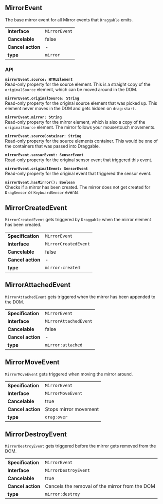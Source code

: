 ## MirrorEvent

The base mirror event for all Mirror events that `Draggable` emits.

| | |
| --------------------- | ---------------------------------------------------------- |
| **Interface**         | `MirrorEvent`                                              |
| **Cancelable**        | false                                                      |
| **Cancel action**     | -                                                          |
| **type**              | `mirror`                                                   |

### API

**`mirrorEvent.source: HTMLElement`**  
Read-only property for the source element. This is a straight copy of the `originalSource`
element, which can be moved around in the DOM.

**`mirrorEvent.originalSource: String`**  
Read-only property for the original source element that was picked up. This element never
moves in the DOM and gets hidden on `drag:start`.

**`mirrorEvent.mirror: String`**  
Read-only property for the mirror element, which is also a copy of the `originalSource` element.
The mirror follows your mouse/touch movements.

**`mirrorEvent.sourceContainer: String`**  
Read-only property for the source elements container. This would be one of the containers that
was passed into Draggable.

**`mirrorEvent.sensorEvent: SensorEvent`**  
Read-only property for the original sensor event that triggered this event.

**`mirrorEvent.originalEvent: SensorEvent`**  
Read-only property for the original event  that triggered the sensor event.

**`mirrorEvent.hasMirror(): Boolean`**  
Checks if a mirror has been created. The mirror does not get created for `DragSensor` or `KeyboardSensor` events

## MirrorCreatedEvent

`MirrorCreatedEvent` gets triggered by `Draggable` when the mirror element has
been created.

| | |
| --------------------- | ---------------------------------------------------------- |
| **Specification**     | `MirrorEvent`                                              |
| **Interface**         | `MirrorCreatedEvent`                                       |
| **Cancelable**        | false                                                      |
| **Cancel action**     | -                                                          |
| **type**              | `mirror:created`                                           |

## MirrorAttachedEvent

`MirrorAttachedEvent` gets triggered when the mirror has been appended to the DOM.

| | |
| --------------------- | ---------------------------------------------------------- |
| **Specification**     | `MirrorEvent`                                              |
| **Interface**         | `MirrorAttachedEvent`                                      |
| **Cancelable**        | false                                                      |
| **Cancel action**     | -                                                          |
| **type**              | `mirror:attached`                                          |

## MirrorMoveEvent

`MirrorMoveEvent` gets triggered when moving the mirror around.

| | |
| --------------------- | ---------------------------------------------------------- |
| **Specification**     | `MirrorEvent`                                              |
| **Interface**         | `MirrorMoveEvent`                                          |
| **Cancelable**        | true                                                       |
| **Cancel action**     | Stops mirror movement                                      |
| **type**              | `drag:over`                                                |

## MirrorDestroyEvent

`MirrorDestroyEvent` gets triggered before the mirror gets removed from the DOM.

| | |
| --------------------- | ---------------------------------------------------------- |
| **Specification**     | `MirrorEvent`                                              |
| **Interface**         | `MirrorDestroyEvent`                                       |
| **Cancelable**        | true                                                       |
| **Cancel action**     | Cancels the removal of the mirror from the DOM             |
| **type**              | `mirror:destroy`                                           |
